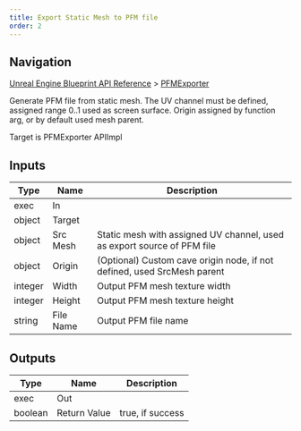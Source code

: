 ```yaml
---
title: Export Static Mesh to PFM file
order: 2
---
```

## Navigation

[Unreal Engine Blueprint API Reference](https://dev.epicgames.com/documentation/en-us/unreal-engine/BlueprintAPI) > [PFMExporter](https://dev.epicgames.com/documentation/en-us/unreal-engine/BlueprintAPI/PFMExporter)

Generate PFM file from static mesh.
The UV channel must be defined, assigned range 0..1 used as screen surface.
Origin assigned by function arg, or by default used mesh parent.

Target is PFMExporter APIImpl

## Inputs

| Type | Name | Description |
| --- | --- | --- |
| exec | In |  |
| object | Target |  |
| object | Src Mesh | Static mesh with assigned UV channel, used as export source of PFM file |
| object | Origin | (Optional) Custom cave origin node, if not defined, used SrcMesh parent |
| integer | Width | Output PFM mesh texture width |
| integer | Height | Output PFM mesh texture height |
| string | File Name | Output PFM file name |

## Outputs

| Type | Name | Description |
| --- | --- | --- |
| exec | Out |  |
| boolean | Return Value | true, if success |
